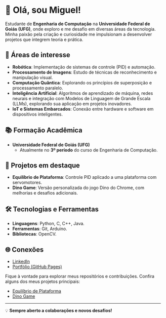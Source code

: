 # 👋 Olá, sou Miguel!

Estudante de **Engenharia de Computação** na **Universidade Federal de Goiás (UFG)**, onde exploro e me desafio em diversas áreas da tecnologia. Minha paixão pela criação e curiosidade me impulsionam a desenvolver projetos que integrem teoria e prática.

## 🚀 Áreas de interesse

- **Robótica**: Implementação de sistemas de controle (PID) e automação.
- **Processamento de Imagens**: Estudo de técnicas de reconhecimento e manipulação visual.
- **Computação Quântica**: Explorando os princípios de superposição e processamento paralelo.
- **Inteligência Artificial**: Algoritmos de aprendizado de máquina, redes neurais e integração com Modelos de Linguagem de Grande Escala (LLMs), explorando sua aplicação em projetos inovadores.
- **IoT e Sistemas Embarcados**: Conexão entre hardware e software em dispositivos inteligentes.

## 📚 Formação Acadêmica

- **Universidade Federal de Goiás (UFG)**
  - Atualmente no **3º período** do curso de Engenharia de Computação.

## 🔧 Projetos em destaque

- **Equilíbrio de Plataforma**: Controle PID aplicado a uma plataforma com servomotores.
- **Dino Game**: Versão personalizada do jogo Dino do Chrome, com melhorias e desafios adicionais.

## 🛠️ Tecnologias e Ferramentas

- **Linguagens**: Python, C, C++, Java.
- **Ferramentas**: Git, Arduino.
- **Bibliotecas**: OpenCV.

## 🌐 Conexões

- [LinkedIn](https://www.linkedin.com/in/seu-perfil)
- [Portfólio (GitHub Pages)](https://github.com/seu-usuario/seu-repositorio)

Fique à vontade para explorar meus repositórios e contribuições. Confira alguns dos meus projetos principais:

- [Equilíbrio de Plataforma](https://github.com/seu-usuario/equilibrio-plataforma)
- [Dino Game](https://github.com/seu-usuario/dino-game)

---

💡 **Sempre aberto a colaborações e novos desafios!**

